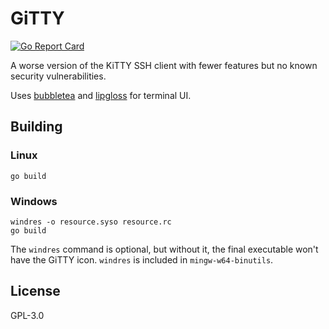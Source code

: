 # GiTTY
[![Go Report Card](https://goreportcard.com/badge/github.com/LetUsFlow/GiTTY)](https://goreportcard.com/report/github.com/LetUsFlow/GiTTY)

A worse version of the KiTTY SSH client with fewer features but no known security vulnerabilities.

Uses [bubbletea](https://github.com/charmbracelet/bubbletea) and [lipgloss](https://github.com/charmbracelet/lipgloss) for terminal UI.

## Building

### Linux
```
go build
```

### Windows
```
windres -o resource.syso resource.rc
go build
```
The `windres` command is optional, but without it, the final executable won't have the GiTTY icon. `windres` is included in `mingw-w64-binutils`.

## License
GPL-3.0
